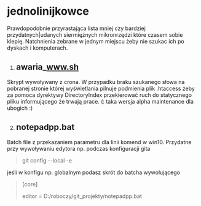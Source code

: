 # jednolinijkowce

Prawdopodobnie przyrastająca lista mniej czy bardziej przydatnych|udanych siermiężnych mikronrzędzi które czasem sobie klepię.
Natchnienia zebrane w jednym miejscu żeby nie szukac ich po dyskach i komputerach.

1. ## awaria_www.sh
Skrypt wywoływany z crona. W przypadku braku szukanego słowa na pobranej stronie której wyświetlania pilnuje podmienia plik .htaccess żeby za pomoca dyrektywy DirectoryIndex przekierować ruch do statycznego pliku informującego że trwają prace. (: taka wersja alpha maintenance dla ubogich :)

2. ## notepadpp.bat
Batch file z przekazaniem parametru dla linii komend w win10. Przydatne przy wywoływaniu edytora np. podczas konfiguracji gita 

> git config --local -e

jeśli w konfigu np. globalnym podasz skrót do batcha wywołującego

> [core]
>
> editor = D:/roboczy/git_projekty/notepadpp.bat
